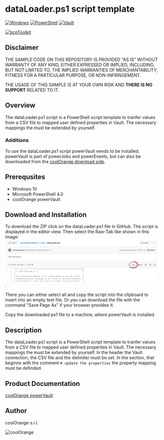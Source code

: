 # dataLoader.ps1 script template

[![Windows](https://img.shields.io/badge/Platform-Windows-lightgray.svg)](https://www.microsoft.com/en-us/windows/)
[![PowerShell](https://img.shields.io/badge/PowerShell-5-blue.svg)](https://microsoft.com/PowerShell/)
[![Vault](https://img.shields.io/badge/Autodesk%20Vault%20DTU-2021-yellow.svg)](https://www.autodesk.com/products/vault/)

[![bcpToolkit](https://img.shields.io/badge/COOLORANGE%20powerLoad-21-orange.svg)](https://www.coolorange.com/products/powerLoad)

## Disclaimer

THE SAMPLE CODE ON THIS REPOSITORY IS PROVIDED "AS IS" WITHOUT WARRANTY OF ANY KIND, EITHER EXPRESSED OR IMPLIED, INCLUDING, BUT NOT LIMITED TO, THE IMPLIED WARRANTIES OF MERCHANTABILITY, FITNESS FOR A PARTICULAR PURPOSE, OR NON-INFRINGEMENT.

THE USAGE OF THIS SAMPLE IS AT YOUR OWN RISK AND **THERE IS NO SUPPORT** RELATED TO IT.

## Overview
The dataLoader.ps1 script is a PowerShell script template to tranfer values from a CSV file to mapped user defined properties in Vault. The necessary mappings the must be extended by yourself.

### Additions
To use the dataLoader.ps1 script powerVault needs to be installed. powerVault is part of powerJobs and powerEvents, but can also be downloaded from the [coolOrange download side](https://www.coolorange.com/download-our-trial-version/).

## Prerequsites
* Windows 10
* Microsoft PowerShell 4.0
* coolOrange powerVault

## Download and Installation
To download the ZIP click on the dataLoader.ps1 file in GitHub. The script is displayed in the editor view. Then select the Raw-Tab like shown in this image: ![dataLoader-raw-tab](dataLoader-raw-tab.png).

There you can either select all and copy the script into the clipboard to insert into an empty text file. Or you can download the file with the command "Save Page As" if your browser provides it.

Copy the downloaded ps1 file to a machine, where powerVault is installed.

## Description
The dataLoader.ps1 script is a PowerShell script template to tranfer values from a CSV file to mapped user defined properties in Vault. The necessary mappings the must be extended by yourself.
In the header the Vault connection, the CSV file and the delimiter must be set.
In the section, that beginns with the comment `# update the properties` the property mapping must be definded.


## Product Documentation

[coolOrange powerVault](https://doc.coolorange.com/projects/coolorange-powervaultdocs/en/stable/index.html)

## Author
coolOrange s.r.l.

![coolOrange](https://i.ibb.co/NmnmjDT/Logo-CO-Full-colore-RGB-short-Payoff.png)

 





